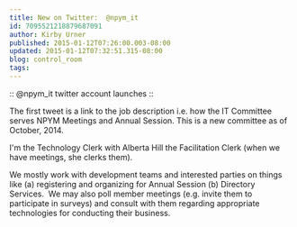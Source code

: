 ```yaml
---
title: New on Twitter:  @npym_it
id: 7095521218879687091
author: Kirby Urner
published: 2015-01-12T07:26:00.003-08:00
updated: 2015-01-12T07:32:51.315-08:00
blog: control_room
tags: 
---
```


:: @npym_it twitter account launches :: 

The first tweet is a link to the job description i.e. how the IT Committee serves NPYM Meetings and Annual Session. This is a new committee as of October, 2014.

I'm the Technology Clerk with Alberta Hill the Facilitation Clerk (when we have meetings, she clerks them).

We mostly work with development teams and interested parties on things like (a) registering and organizing for Annual Session (b) Directory Services.  We may also poll member meetings (e.g. invite them to participate in surveys) and consult with them regarding appropriate technologies for conducting their business.